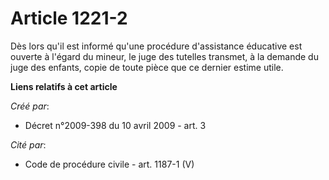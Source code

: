 # Article 1221-2

Dès lors qu'il est informé qu'une procédure d'assistance éducative est ouverte à l'égard du mineur, le juge des tutelles
transmet, à la demande du juge des enfants, copie de toute pièce que ce dernier estime utile.

**Liens relatifs à cet article**

_Créé par_:

  - Décret n°2009-398 du 10 avril 2009 - art. 3

_Cité par_:

  - Code de procédure civile - art. 1187-1 (V)
